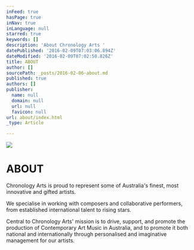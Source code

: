 ```yaml
---
inFeed: true
hasPage: true
inNav: true
inLanguage: null
starred: true
keywords: []
description: 'About Chronology Arts '
datePublished: '2016-02-09T07:03:06.894Z'
dateModified: '2016-02-09T07:02:50.826Z'
title: ABOUT
author: []
sourcePath: _posts/2016-02-06-about.md
published: true
authors: []
publisher:
  name: null
  domain: null
  url: null
  favicon: null
url: about/index.html
_type: Article

---
```

![](https://the-grid-user-content.s3-us-west-2.amazonaws.com/a7a374ea-ab69-4a23-8761-5dc5820d7cef.JPG)

# ABOUT

Chronology Arts is proud to represent some of Australia's finest, most innovative and gifted artists.

We specialise in working with composers and collaborative performers, from established international talent to rising stars.

Central to Chronology Arts' mission is to drive, support, and promote the production of Contemporary Art Music in Australia, and to promote it both national and internationally through personalised and imaginative management for our artists.